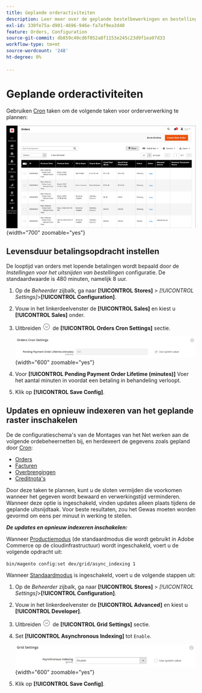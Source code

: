 ```yaml
---
title: Geplande orderactiviteiten
description: Leer meer over de geplande bestelbewerkingen en bestellingen die deze functionaliteit ondersteunen.
exl-id: 330fe75a-d901-4696-946e-fa7af9ea3d40
feature: Orders, Configuration
source-git-commit: db859c40cd6f052a8f1153e245c23d9f1ea97d33
workflow-type: tm+mt
source-wordcount: '248'
ht-degree: 0%

---
```


# Geplande orderactiviteiten

Gebruiken [Cron](../systems/cron.md) taken om de volgende taken voor orderverwerking te plannen:

![Raster voor bestellingen](./assets/orders-grid.png){width="700" zoomable="yes"}

## Levensduur betalingsopdracht instellen

De looptijd van orders met lopende betalingen wordt bepaald door de _Instellingen voor het uitsnijden van bestellingen_ configuratie. De standaardwaarde is 480 minuten, namelijk 8 uur.

1. Op de _Beheerder_ zijbalk, ga naar **[!UICONTROL Stores]** > _[!UICONTROL Settings]_>**[!UICONTROL Configuration]**.

1. Vouw in het linkerdeelvenster de **[!UICONTROL Sales]** en kiest u **[!UICONTROL Sales]** onder.

1. Uitbreiden ![Expansiekiezer](../assets/icon-display-expand.png) de **[!UICONTROL Orders Cron Settings]** sectie.

   ![Instellingen voor het uitsnijden van bestellingen](../configuration-reference/sales/assets/sales-orders-cron-settings.png){width="600" zoomable="yes"}

1. Voor **[!UICONTROL Pending Payment Order Lifetime (minutes)]** Voer het aantal minuten in voordat een betaling in behandeling verloopt.

1. Klik op **[!UICONTROL Save Config]**.

## Updates en opnieuw indexeren van het geplande raster inschakelen

De de configuratieschema&#39;s van de Montages van het Net werken aan de volgende ordebeheernetten bij, en herdexeert de gegevens zoals gepland door [Cron](../systems/cron.md):

- [Orders](orders.md#orders-workspace)
- [Facturen](invoices.md)
- [Overbrengingen](shipments.md)
- [Creditnota&#39;s](credit-memos.md)

Door deze taken te plannen, kunt u de sloten vermijden die voorkomen wanneer het gegeven wordt bewaard en verwerkingstijd verminderen. Wanneer deze optie is ingeschakeld, vinden updates alleen plaats tijdens de geplande uitsnijdtaak. Voor beste resultaten, zou het Gewas moeten worden gevormd om eens per minuut in werking te stellen.

**_De updates en opnieuw indexeren inschakelen:_**

Wanneer [Productiemodus](https://experienceleague.adobe.com/docs/commerce-operations/configuration-guide/setup/application-modes.html#production-mode) (de standaardmodus die wordt gebruikt in Adobe Commerce op de cloudinfrastructuur) wordt ingeschakeld, voert u de volgende opdracht uit:

``bin/magento config:set dev/grid/async_indexing 1``

Wanneer [Standaardmodus](https://experienceleague.adobe.com/docs/commerce-operations/configuration-guide/setup/application-modes.html#default-mode) is ingeschakeld, voert u de volgende stappen uit:

1. Op de _Beheerder_ zijbalk, ga naar **[!UICONTROL Stores]** > _[!UICONTROL Settings]_>**[!UICONTROL Configuration]**.

1. Vouw in het linkerdeelvenster de **[!UICONTROL Advanced]** en kiest u **[!UICONTROL Developer]**.

1. Uitbreiden ![Expansiekiezer](../assets/icon-display-expand.png) de **[!UICONTROL Grid Settings]** sectie.

1. Set **[!UICONTROL Asynchronous Indexing]** tot `Enable`.

   ![Rasterinstellingen](../configuration-reference/advanced/assets/developer-grid-settings.png){width="600" zoomable="yes"}

1. Klik op **[!UICONTROL Save Config]**.
